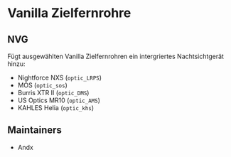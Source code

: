 # Vanilla Zielfernrohre

## NVG

Fügt ausgewählten Vanilla Zielfernrohren ein intergriertes Nachtsichtgerät hinzu:

- Nightforce NXS (`optic_LRPS`)
- MOS (`optic_sos`)
- Burris XTR II (`optic_DMS`)
- US Optics MR10 (`optic_AMS`)
- KAHLES Helia (`optic_khs`)

## Maintainers

- Andx

